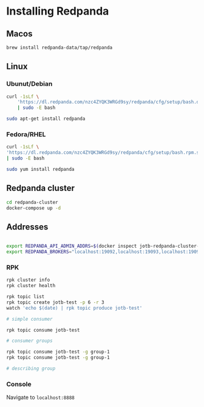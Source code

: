 # Installing Redpanda

## Macos

```bash
brew install redpanda-data/tap/redpanda
```

## Linux

### Ubunut/Debian

```bash
curl -1sLf \
    'https://dl.redpanda.com/nzc4ZYQK3WRGd9sy/redpanda/cfg/setup/bash.deb.sh' \
    | sudo -E bash

sudo apt-get install redpanda
```

### Fedora/RHEL

```bash
curl -1sLf \
'https://dl.redpanda.com/nzc4ZYQK3WRGd9sy/redpanda/cfg/setup/bash.rpm.sh' \
| sudo -E bash

sudo yum install redpanda
```

## Redpanda cluster

```bash
cd redpanda-cluster
docker-compose up -d
```

## Addresses

```bash

export REDPANDA_API_ADMIN_ADDRS=$(docker inspect jotb-redpanda-cluster-redpanda-1-1 jotb-redpanda-cluster-redpanda-2-1 jotb-redpanda-cluster-redpanda-0-1 | jq --raw-output '.[].NetworkSettings.Ports."9644/tcp"[].HostPort' | awk '{print "localhost:"$1}' | tr '\n' ',' | sed 's/,$//')
export REDPANDA_BROKERS="localhost:19092,localhost:19093,localhost:19094"

```

### RPK

```bash
rpk cluster info
rpk cluster health

rpk topic list
rpk topic create jotb-test -p 6 -r 3
watch 'echo $(date) | rpk topic produce jotb-test'

# simple consumer

rpk topic consume jotb-test

# consumer groups

rpk topic consume jotb-test -g group-1
rpk topic consume jotb-test -g group-1

# describing group

```

### Console

Navigate to `localhost:8888`
